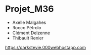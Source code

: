 # Projet_M36

- Axelle Malgahes
- Rocco Pétrolo
- Clément Delzenne
- Thibault Renier

https://darkstevie.000webhostapp.com
